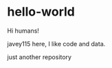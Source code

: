 hello-world
===========

Hi humans!

javey115 here, I like code and data.


just another repository
